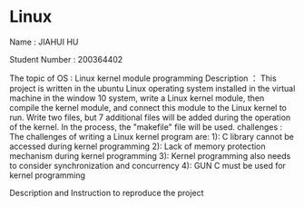# Linux

Name : JIAHUI HU

Student Number : 200364402

The topic of OS : Linux kernel module programming
	Description ：
	This project is written in the ubuntu Linux operating system installed in the virtual machine in the window 10 system, write   a Linux kernel module, then compile the kernel module, and connect this module to the Linux kernel to run. Write two files,   but 7 additional files will be added during the operation of the kernel. In the process, the "makefile" file will be used.
	challenges :
	The challenges of writing a Linux kernel program are:
		1): C library cannot be accessed during kernel programming
		2): Lack of memory protection mechanism during kernel programming
		3): Kernel programming also needs to consider synchronization and concurrency
		4): GUN C must be used for kernel programming
    

Description and Instruction to reproduce the project
